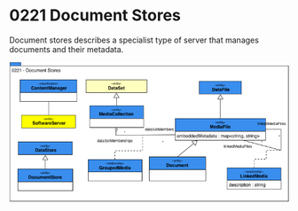 <!-- SPDX-License-Identifier: CC-BY-4.0 -->
<!-- Copyright Contributors to the ODPi Egeria project. -->

# 0221 Document Stores

Document stores describes a specialist type of server that manages documents and their metadata.

![UML](0221-Document-Stores.png)